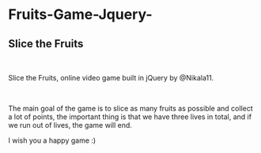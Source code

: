 # Fruits-Game-Jquery-


<h2>Slice the Fruits</h2>
<br/>
<p>Slice the Fruits, online video game built in jQuery by @Nikala11.</p>
<br/>
<p>The main goal of the game is to slice as many fruits as possible and collect a lot of points, the important thing is that we have three lives in total, and if we run out of lives, the game will end.</p>
<p>I wish you a happy game :)</p>
